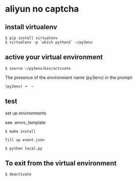 aliyun no captcha
==================================================

## install virtualenv

```shell
$ pip install virtualenv
$ virtualenv -p `which python3` ~/py3env
```

## active your virtual environment

```shell
$ source ~/py3env/bin/activate
```

The presence of the environment name (py3env) in the prompt:

```
(py3env) ➜  ~
```

## test

set up environments

see .envrc_template

```shell
$ make install

fill up event.json

$ python local.py
```

## To exit from the virtual environment

```shell
$ deactivate
```
